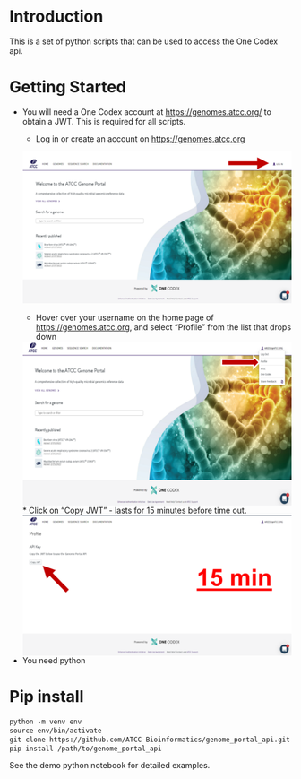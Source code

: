 # Introduction
This is a set of python scripts that can be used to access the One Codex api.
# Getting Started
*   You will need a One Codex account at https://genomes.atcc.org/ to obtain a JWT. This is required for all scripts.
    * Log in or create an account on https://genomes.atcc.org 
    <p align="left">
    <img width="500" src="images/login.png">
      </p>
      
    * Hover over your username on the home page of https://genomes.atcc.org, and select “Profile” from the list that drops down
      
    <img align="left" width="500" src="images/profile.png">
      <br>
    * Click on “Copy JWT” - lasts for 15 minutes before time out.
    <br>
    <img align="left" width="500" src="images/copyjwt.png">
      <br>

*   You need python
# Pip install
```
python -m venv env
source env/bin/activate
git clone https://github.com/ATCC-Bioinformatics/genome_portal_api.git
pip install /path/to/genome_portal_api
```
See the demo python notebook for detailed examples.

